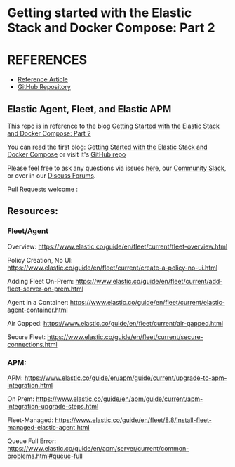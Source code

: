 # Getting started with the Elastic Stack and Docker Compose: Part 2

# REFERENCES

- [Reference Article](https://www.elastic.co/blog/getting-started-with-the-elastic-stack-and-docker-compose-part-2)
- [GitHub Repository](https://github.com/elkninja/elastic-stack-docker-part-two/)

## Elastic Agent, Fleet, and Elastic APM

This repo is in reference to the blog [Getting Started with the Elastic Stack and Docker Compose: Part 2](https://www.elastic.co/blog/getting-started-with-the-elastic-stack-and-docker-compose-part-2)

You can read the first blog: [Getting Started with the Elastic Stack and Docker Compose](https://www.elastic.co/blog/getting-started-with-the-elastic-stack-and-docker-compose) or visit it's [GitHub repo](https://github.com/elkninja/elastic-stack-docker-part-one)

Please feel free to ask any questions via issues [here](https://github.com/elkninja/elastic-stack-docker-part-two/issues), our [Community Slack](https://ela.st/slack), or over in our [Discuss Forums](https://discuss.elastic.co/).

Pull Requests welcome :

 
## Resources:

### Fleet/Agent

Overview: https://www.elastic.co/guide/en/fleet/current/fleet-overview.html

Policy Creation, No UI: https://www.elastic.co/guide/en/fleet/current/create-a-policy-no-ui.html

Adding Fleet On-Prem: https://www.elastic.co/guide/en/fleet/current/add-fleet-server-on-prem.html

Agent in a Container: https://www.elastic.co/guide/en/fleet/current/elastic-agent-container.html

Air Gapped: https://www.elastic.co/guide/en/fleet/current/air-gapped.html

Secure Fleet: https://www.elastic.co/guide/en/fleet/current/secure-connections.html

### APM:

APM:
https://www.elastic.co/guide/en/apm/guide/current/upgrade-to-apm-integration.html

On Prem: https://www.elastic.co/guide/en/apm/guide/current/apm-integration-upgrade-steps.html

Fleet-Managed: https://www.elastic.co/guide/en/fleet/8.8/install-fleet-managed-elastic-agent.html

Queue Full Error:
https://www.elastic.co/guide/en/apm/server/current/common-problems.html#queue-full
